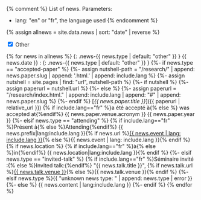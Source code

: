 {% comment %}
List of news.
Parameters:
- lang: "en" or "fr", the language used
{% endcomment %}

{% assign allnews = site.data.news | sort: "date" | reverse %}
<style>
  .news-other {
    display: none;
  }

  p:has(#news-other:checked) ~ dl > .news-other {
    display: block;
  }
</style>

<input type="checkbox" id="news-other" checked=true> Other

{% for news in allnews %}
{: .news-{{ news.type | default: "other" }} } {{ news.date }}
: {: .news-{{ news.type | default: "other" }} }
{%- if news.type == "accepted-paper" %}
  {%- assign nutshell-path = "/research/" | append: news.paper.slug | append: '.html.' | append: include.lang %}
  {%- assign nutshell = site.pages | find: "url", nutshell-path %}
  {%- if nutshell %}
    {%- assign paperurl = nutshell.url %}
  {%- else %}
    {%- assign paperurl = "/research/index.html." | append: include.lang | append: "#" | append: news.paper.slug %}
  {%- endif %} [*{{ news.paper.title }}*]({{ paperurl | relative_url }}) {% if include.lang=="fr" %}a été accepté à{% else %} was accepted at{%endif%} <span title="{{news.paper.venue.fullname}}">{{ news.paper.venue.acronym }} {{ news.paper.year }}</span>
{%- elsif news.type == "attending" %} {% if include.lang=="fr" %}Présent à{% else %}Attending{%endif%} {{ news.prefix|lang:include.lang }}{% if news.url %}[{{ news.event | lang: include.lang }}]({{news.url}}){% else %}{{ news.event | lang: include.lang }}{% endif %}{% if news.location %} {% if include.lang=="fr" %}à{% else %}in{%endif%} {{ news.location|lang:include.lang }}{% endif %}
{%- elsif news.type == "invited-talk" %} {% if include.lang=="fr" %}Séminaire invité :{% else %}Invited talk:{%endif%} "{{ news.talk.title }}", {% if news.talk.url %}[{{ news.talk.venue }}]({{news.talk.url}}){% else %}{{ news.talk.venue }}{% endif %}
{%- elsif news.type %}{{ "unknown news type: " | append: news.type | error }}
{%- else %} {{ news.content | lang:include.lang }}
{%- endif %}
{% endfor %}
